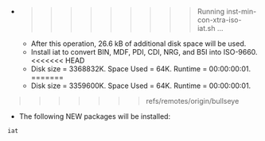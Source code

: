 * >>>>>>>>> Running inst-min-con-xtra-iso-iat.sh ...
  * After this operation, 26.6 kB of additional disk space will be used.
  * Install iat to convert BIN, MDF, PDI, CDI, NRG, and B5I into ISO-9660.
<<<<<<< HEAD
  * Disk size = 3368832K. Space Used = 64K. Runtime = 00:00:00:01.
=======
  * Disk size = 3359600K. Space Used = 64K. Runtime = 00:00:00:01.
>>>>>>> refs/remotes/origin/bullseye
  * The following NEW packages will be installed:
  ```bash
iat
  ```
